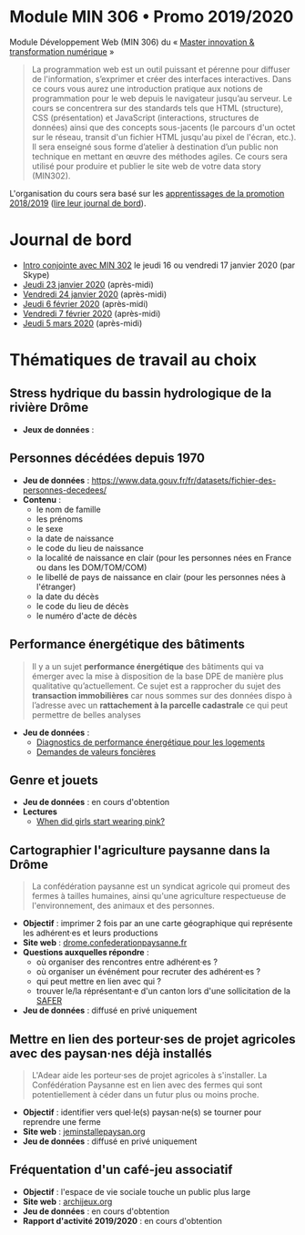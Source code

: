 # Module MIN 306 • Promo 2019/2020

Module Développement Web (MIN 306) du « [Master innovation &amp; transformation numérique](https://www.sciencespo.fr/ecole-management-innovation/fr/formations/innovation-transformation-numerique.html) »

> La programmation web est un outil puissant et pérenne pour diffuser de l'information, s’exprimer et créer des interfaces interactives.
> Dans ce cours vous aurez une introduction pratique aux notions de programmation pour le web depuis le navigateur jusqu’au serveur.
> Le cours se concentrera sur des standards tels que HTML (structure), CSS (présentation) et JavaScript (interactions, structures de données) ainsi que des concepts sous-jacents (le parcours d'un octet sur le réseau, transit d'un fichier HTML jusqu'au pixel de l'écran, etc.).
> Il sera enseigné sous forme d’atelier à destination d’un public non technique en mettant en œuvre des méthodes agiles.
> Ce cours sera utilisé pour produire et publier le site web de votre data story (MIN302).

L'organisation du cours sera basé sur les [apprentissages de la promotion 2018/2019](https://github.com/oncletom/m2-min-2018) ([lire leur journal de bord](https://github.com/oncletom/m2-min-2018/blob/master/JOURNAL.md#jeudi-29-novembre)).

# Journal de bord

- [Intro conjointe avec MIN 302](JOURNAL.md#introduction) le jeudi 16 ou vendredi 17 janvier 2020 (par Skype)
- [Jeudi 23 janvier 2020](JOURNAL.md#jeudi-23-janvier-2020) (après-midi)
- [Vendredi 24 janvier 2020](JOURNAL.md#vendredi-24-janvier-2020) (après-midi)
- [Jeudi 6 février 2020](JOURNAL.md#jeudi-6-février-2020) (après-midi)
- [Vendredi 7 février 2020](JOURNAL.md#vendredi-7-février-2020) (après-midi)
- [Jeudi 5 mars 2020](JOURNAL.md#jeudi-5-mars-2020) (après-midi)

# Thématiques de travail au choix

## Stress hydrique du bassin hydrologique de la rivière Drôme

- **Jeux de données** :


## Personnes décédées depuis 1970

- **Jeu de données** : https://www.data.gouv.fr/fr/datasets/fichier-des-personnes-decedees/
- **Contenu** :
  - le nom de famille
  - les prénoms
  - le sexe
  - la date de naissance
  - le code du lieu de naissance
  - la localité de naissance en clair (pour les personnes nées en France ou dans les DOM/TOM/COM)
  - le libellé de pays de naissance en clair (pour les personnes nées à l'étranger)
  - la date du décès
  - le code du lieu de décès
  - le numéro d'acte de décès
  
## Performance énergétique des bâtiments
  
> Il y a un sujet **performance énergétique** des bâtiments qui va émerger avec la mise à disposition de la base DPE de manière plus qualitative qu’actuellement. Ce sujet est a rapprocher du sujet des **transaction immobilières** car nous sommes sur des données dispo à l’adresse avec un **rattachement à la parcelle cadastrale** ce qui peut permettre de belles analyses
  
- **Jeu de données** :
  - [Diagnostics de performance énergétique pour les logements](https://www.data.gouv.fr/fr/datasets/diagnostics-de-performance-energetique-pour-les-logements/)
  - [Demandes de valeurs foncières](https://www.data.gouv.fr/en/datasets/demandes-de-valeurs-foncieres/)
  
## Genre et jouets

- **Jeu de données** : en cours d'obtention
- **Lectures**
  - [When did girls start wearing pink?](https://www.smithsonianmag.com/arts-culture/when-did-girls-start-wearing-pink-1370097/)

## Cartographier l'agriculture paysanne dans la Drôme

> La confédération paysanne est un syndicat agricole qui promeut des fermes à tailles humaines, ainsi qu'une agriculture respectueuse de l'environnement, des animaux et des personnes. 

- **Objectif** : imprimer 2 fois par an une carte géographique qui représente les adhérent·es et leurs productions
- **Site web** : [drome.confederationpaysanne.fr](http://drome.confederationpaysanne.fr)
- **Questions auxquelles répondre** :
  - où organiser des rencontres entre adhérent·es ?
  - où organiser un événément pour recruter des adhérent·es ?
  - qui peut mettre en lien avec qui ?
  - trouver le/la réprésentant·e d'un canton lors d'une sollicitation de la [SAFER](https://www.safer.fr)
- **Jeu de données** : diffusé en privé uniquement

## Mettre en lien des porteur·ses de projet agricoles avec des paysan·nes déjà installés

> L'Adear aide les porteur·ses de projet agricoles à s'installer. La Confédération Paysanne est en lien avec des fermes qui sont potentiellement à céder dans un futur plus ou moins proche.

- **Objectif** : identifier vers quel·le(s) paysan·ne(s) se tourner pour reprendre une ferme
- **Site web** : [jeminstallepaysan.org](https://www.jeminstallepaysan.org/drome)
- **Jeu de données** : diffusé en privé uniquement


## Fréquentation d'un café-jeu associatif

- **Objectif** : l'espace de vie sociale touche un public plus large
- **Site web** : [archijeux.org](https://archijeux.org)
- **Jeu de données** : en cours d'obtention
- **Rapport d'activité 2019/2020** : en cours d'obtention

